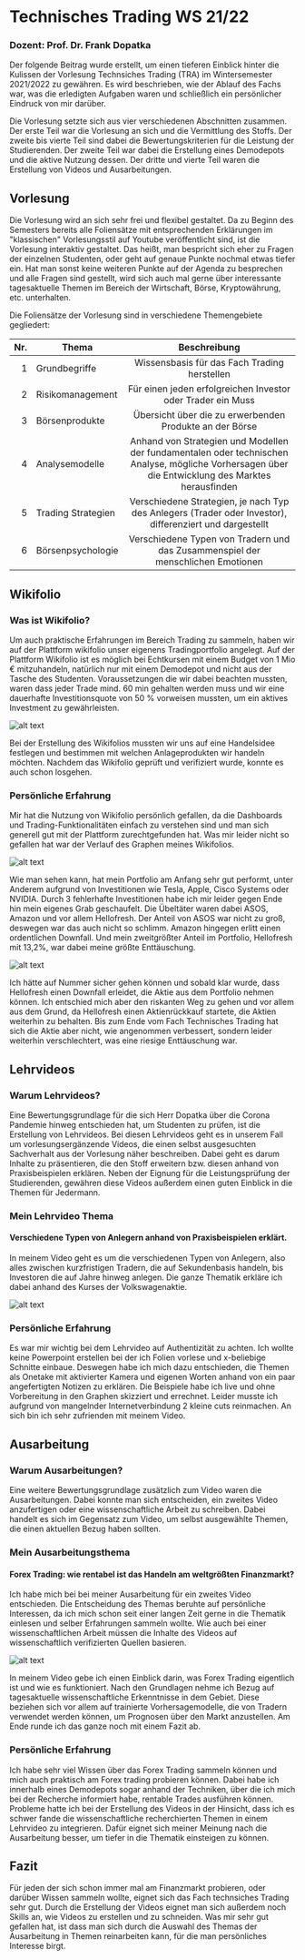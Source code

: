 # Technisches Trading WS 21/22
### <b>Dozent: Prof. Dr. Frank Dopatka</b>

Der folgende Beitrag wurde erstellt, um einen tieferen Einblick hinter die Kulissen der Vorlesung Technsiches Trading (TRA) im Wintersemester 2021/2022 zu gewähren.
Es wird beschrieben, wie der Ablauf des Fachs war, was die erledigten Aufgaben waren und schließlich ein persönlicher Eindruck von mir darüber.

Die Vorlesung setzte sich aus vier verschiedenen Abschnitten zusammen. Der erste Teil war die Vorlesung an sich und die Vermittlung des Stoffs. Der zweite bis vierte Teil sind dabei die Bewertungskriterien für die Leistung der Studierenden. Der zweite Teil war dabei die Erstellung eines Demodepots und die aktive Nutzung dessen. Der dritte und vierte Teil waren die Erstellung von Videos und Ausarbeitungen.

## Vorlesung
Die Vorlesung wird an sich sehr frei und flexibel gestaltet. Da zu Beginn des Semesters bereits alle Foliensätze mit entsprechenden Erklärungen im "klassischen" Vorlesungsstil auf Youtube veröffentlicht sind, ist die Vorlesung interaktiv gestaltet. Das heißt, man bespricht sich eher zu Fragen der einzelnen Studenten, oder geht auf genaue Punkte nochmal etwas tiefer ein. Hat man sonst keine weiteren Punkte auf der Agenda zu besprechen und alle Fragen sind gestellt, wird sich auch mal gerne über interessante tagesaktuelle Themen im Bereich der Wirtschaft, Börse, Kryptowährung, etc. unterhalten.

Die Foliensätze der Vorlesung sind in verschiedene Themengebiete gegliedert:


|Nr.| Thema      | Beschreibung          |
|---:| ------------- |:-------------:|
|1| Grundbegriffe      | Wissensbasis für das Fach Trading herstellen |
|2| Risikomanagement     | Für einen jeden erfolgreichen Investor oder Trader ein Muss |
|3| Börsenprodukte | Übersicht über die zu erwerbenden Produkte an der Börse   |
|4| Analysemodelle | Anhand von Strategien und Modellen der fundamentalen oder technischen Analyse, mögliche Vorhersagen über die Entwicklung des Marktes herausfinden |
|5| Trading Strategien | Verschiedene Strategien, je nach Typ des Anlegers (Trader oder Investor), differenziert und dargestellt  |
|6| Börsenpsychologie | Verschiedene Typen von Tradern und das Zusammenspiel der menschlichen Emotionen  |

## Wikifolio
### Was ist Wikifolio?
Um auch praktische Erfahrungen im Bereich Trading zu sammeln, haben wir auf der Plattform wikifolio unser eigenens Tradingportfolio angelegt. Auf der Plattform Wikifolio ist es möglich bei Echtkursen mit einem Budget von 1 Mio € mitzuhandeln, natürlich nur mit einem Demodepot und nicht aus der Tasche des Studenten. Voraussetzungen die wir dabei beachten mussten, waren dass jeder Trade mind. 60 min gehalten werden muss und wir eine dauerhafte Investitionsquote von 50 % vorweisen mussten, um ein aktives Investment zu gewährleisten.

![alt text](TRA_Handelsidee.png "Handelsidee")

Bei der Erstellung des Wikifolios mussten wir uns auf eine Handelsidee festlegen und bestimmen mit welchen Anlageprodukten wir handeln möchten. Nachdem das Wikifolio geprüft und verifiziert wurde, konnte es auch schon losgehen.

### Persönliche Erfahrung
Mir hat die Nutzung von Wikifolio persönlich gefallen, da die Dashboards und Trading-Funktionalitäten einfach zu verstehen sind und man sich generell gut mit der Plattform zurechtgefunden hat. Was mir leider nicht so gefallen hat war der Verlauf des Graphen meines Wikifolios.

![alt text](Wikifolio.png "Wikifolio")

Wie man sehen kann, hat mein Portfolio am Anfang sehr gut performt, unter Anderem aufgrund von Investitionen wie Tesla, Apple, Cisco Systems oder NVIDIA. Durch 3 fehlerhafte Investitionen habe ich mir leider gegen Ende hin mein eigenes Grab geschaufelt. Die Übeltäter waren dabei ASOS, Amazon und vor allem Hellofresh. Der Anteil von ASOS war nicht zu groß, deswegen war das auch nicht so schlimm. Amazon hingegen erlitt einen ordentlichen Downfall. Und mein zweitgrößter Anteil im Portfolio, Hellofresh mit 13,2%, war dabei meine größte Enttäuschung.

![alt text](Hellofresh.png "Hellofresh")

Ich hätte auf Nummer sicher gehen können und sobald klar wurde, dass Hellofresh einen Downfall erleidet, die Aktie aus dem Portfolio nehmen können. Ich entschied mich aber den riskanten Weg zu gehen und vor allem aus dem Grund, da Hellofresh einen Aktienrückkauf startete, die Aktien weiterhin zu behalten. Bis zum Ende vom Fach Technisches Trading hat sich die Aktie aber nicht, wie angenommen verbessert, sondern leider weiterhin verschlechtert, was eine riesige Enttäuschung war.

## Lehrvideos
### Warum Lehrvideos?
Eine Bewertungsgrundlage für die sich Herr Dopatka über die Corona Pandemie hinweg entschieden hat, um Studenten zu prüfen, ist die Erstellung von Lehrvideos. Bei diesen Lehrvideos geht es in unserem Fall um vorlesungsergänzende Videos, die einen selbst ausgesuchten Sachverhalt aus der Vorlesung näher beschreiben. Dabei geht es darum Inhalte zu präsentieren, die den Stoff erweitern bzw. diesen anhand von Praxisbeispielen erklären.
Neben der Eignung für die Leistungsprüfung der Studierenden, gewähren diese Videos außerdem einen guten Einblick in die Themen für Jedermann.

### Mein Lehrvideo Thema
#### Verschiedene Typen von Anlegern anhand von Praxisbeispielen erklärt.

In meinem Video geht es um die verschiedenen Typen von Anlegern, also alles zwischen kurzfristigen Tradern, die auf Sekundenbasis handeln, bis Investoren die auf Jahre hinweg anlegen. Die ganze Thematik erkläre ich dabei anhand des Kurses der Volkswagenaktie.

![alt text](VID_Screen.png "Screenshot aus dem Lehrvideo")

### Persönliche Erfahrung

Es war mir wichtig bei dem Lehrvideo auf Authentizität zu achten. Ich wollte keine Powerpoint erstellen bei der ich Folien vorlese und x-beliebige Schnitte einbaue. Deswegen habe ich mich dazu entschieden, die Themen als Onetake mit aktivierter Kamera und eigenen Worten anhand von ein paar angefertigten Notizen zu erklären. Die Beispiele habe ich live und ohne Vorbereitung in den Graphen skizziert und errechnet. Leider musste ich aufgrund von mangelnder Internetverbindung 2 kleine cuts reinmachen. An sich bin ich sehr zufrienden mit meinem Video.

## Ausarbeitung
### Warum Ausarbeitungen?
Eine weitere Bewertungsgrundlage zusätzlich zum Video waren die Ausarbeitungen. Dabei konnte man sich entscheiden, ein zweites Video anzufertigen oder eine wissenschaftliche Arbeit zu schreiben. Dabei handelt es sich im Gegensatz zum Video, um selbst ausgewählte Themen, die einen aktuellen Bezug haben sollten.

### Mein Ausarbeitungsthema
#### Forex Trading: wie rentabel ist das Handeln am weltgrößten Finanzmarkt?
Ich habe mich bei bei meiner Ausarbeitung für ein zweites Video entschieden. Die Entscheidung des Themas beruhte auf persönliche Interessen, da ich mich schon seit einer langen Zeit gerne in die Thematik einlesen und selber Erfahrungen sammeln wollte. Wie auch bei einer wissenschaftlichen Arbeit müssen die Inhalte des Videos auf wissenschaftlich verifizierten Quellen basieren. 

![alt text](AUS_Screen.png "Screenshot aus dem Ausarbeitungsvideo")

In meinem Video gebe ich einen Einblick darin, was Forex Trading eigentlich ist und wie es funktioniert. Nach den Grundlagen nehme ich Bezug auf tagesaktuelle wissenschaftliche Erkenntnisse in dem Gebiet. Diese beziehen sich vor allem auf trainierte Vorhersagemodelle, die von Tradern verwendet werden können, um Prognosen über den Markt anzustellen. Am Ende runde ich das ganze noch mit einem Fazit ab.

### Persönliche Erfahrung
Ich habe sehr viel Wissen über das Forex Trading sammeln können und mich auch praktisch am Forex trading probieren können. Dabei habe ich innerhalb eines Demodepots sogar anhand der Techniken, über die ich mich bei der Recherche informiert habe, rentable Trades ausführen können. Probleme hatte ich bei der Erstellung des Videos in der Hinsicht, dass ich es schwer fande die wissenschaftliche recherchierten Themen in einem Lehrvideo zu integrieren. 
Dafür eignet sich meiner Meinung nach die Ausarbeitung besser, um tiefer in die Thematik einsteigen zu können.

## Fazit
Für jeden der sich schon immer mal am Finanzmarkt probieren, oder darüber Wissen sammeln wollte, eignet sich das Fach technsiches Trading sehr gut. Durch die Erstellung der Videos eignet man sich außerdem noch Skills an, wie Videos zu erstellen und zu schneiden. Was mir sehr gut gefallen hat, ist dass man sich durch die Auswahl des Themas der Ausarbeitung in Themen reinarbeiten kann, für die man persönliches Interesse birgt.
